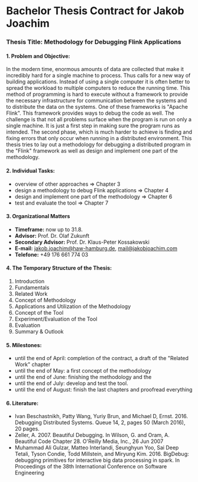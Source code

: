 # Bachelor Thesis Contract for Jakob Joachim

### Thesis Title: Methodology for Debugging Flink Applications

#### 1. Problem and Objective:

In the modern time, enormous amounts of data are collected that make it incredibly hard for a single machine to process. Thus calls for a new way of building applications. Instead of using a single computer it is often better to spread the workload to multiple computers to reduce the running time. This method of programming is hard to execute without a framework to provide the necessary infrastructure for communication between the systems and to distribute the data on the systems. One of these frameworks is "Apache Flink". This framework provides ways to debug the code as well. The challenge is that not all problems surface when the program is run on only a single machine. It is just a first step in making sure the program runs as intended. The second phase, which is much harder to achieve is finding and fixing errors that only occur when running in a distributed environment. This thesis tries to lay out a methodology for debugging a distributed program in the "Flink" framework as well as design and implement one part of the methodology.

#### 2. Individual Tasks:

- overview of other approaches => Chapter 3
- design a methodology to debug Flink applications => Chapter 4
- design and implement one part of the methodology => Chapter 6
- test and evaluate the tool => Chapter 7

#### 3. Organizational Matters

- **Timeframe:** now up to 31.8.
- **Advisor:** Prof. Dr. Olaf Zukunft
- **Secondary Advisor:** Prof. Dr. Klaus-Peter Kossakowski
- **E-mail:** jakob.joachim@haw-hamburg.de, mail@jakobjoachim.com
- **Telefone:** +49 176 661 774 03

#### 4. The Temporary Structure of the Thesis:

1. Introduction
2. Fundamentals
3. Related Work
4. Concept of Methodology
5. Applications and Utilization of the Methodology
6. Concept of the Tool
7. Experiment/Evaluation of the Tool
8. Evaluation
9. Summary & Outlook

#### 5. Milestones:

- until the end of April: completion of the contract, a draft of the "Related Work" chapter
- until the end of May: a first concept of the methodology
- until the end of June: finishing the methodology and the
- until the end of July: develop and test the tool.
- until the end of August: finish the last chapters and proofread everything

#### 6. Literature:

- Ivan Beschastnikh, Patty Wang, Yuriy Brun, and Michael D, Ernst. 2016. Debugging Distributed Systems. Queue 14, 2, pages 50 (March 2016), 20 pages.
- Zeller, A. 2007. Beautiful Debugging. In Wilson, G. and Oram, A. Beautiful Code Chapter 28. O'Reilly Media, Inc., 26 Jun 2007
- Muhammad Ali Gulzar, Matteo Interlandi, Seunghyun Yoo, Sai Deep Tetali, Tyson Condie, Todd Millstein, and Miryung Kim. 2016. BigDebug: debugging primitives for interactive big data processing in spark. In Proceedings of the 38th International Conference on Software Engineering
